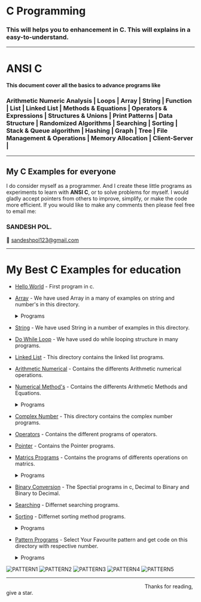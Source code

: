 # <h1><b>C Programming</b></h1>

<h3>This will helps you to enhancement in C. This will explains in a easy-to-understand.</h3>
<hr>

# ANSI C 

<h4> This document cover all the basics to advance programs like  </h4> 
<h3>
Arithmetic Numeric Analysis | Loops | Array | String | Function | List | Linked List | Methods & Equations | Operators & Expressions | Structures & Unions | Print Patterns | Data Structure | Randomized Algorithms | Searching | Sorting | Stack & Queue algorithm | Hashing | Graph | Tree | File Management & Operations | Memory Allocation | Client-Server |</h3>
<hr>

<h2>My C Examples for everyone </h2>

I do consider myself as a programmer. And I create these little programs as experiments to learn with <b>ANSI C</b>, or to solve problems for myself. 
I would gladly accept pointers from others to improve, simplify, or make the code more efficient. If you would like to make any comments then please feel free to email me:

<h3><b>SANDESH POL.</b></h3>

:email: sandeshpol123@gmail.com
<hr>

# My Best C Examples for education

- [Hello World](https://github.com/codewithsandy/C/blob/master/01.%20Hello%20World.c) - First program in c.
- [Array](https://github.com/codewithsandy/C/tree/master/Array) - We have used Array in a many of examples on string and number's in this directory.
   <details><summary> Programs</summary>
   
   - [1](https://github.com/codewithsandy/C/blob/master/Array/57.%20Add%20'n'%20numbers%20using%20array.c) - Add 'n' numbers using array.
   - [2](https://github.com/codewithsandy/C/blob/master/Array/104.%20%20palindrome%20of%20word%20using%20array.c) - Program to check the palindrome of word using array.
   - [3](https://github.com/codewithsandy/C/blob/master/Array/111.%20Arrange%20array%20in%20ascending%20order.c) - Program to arrange array numbers in ascending order.
   - [4](https://github.com/codewithsandy/C/blob/master/Array/113.%20Delete%20an%20element%20from%20array.c) - Program to delete an element from array.
   - [5](https://github.com/codewithsandy/C/blob/master/Array/117.%20Largest%20and%20Smallest%20number%20in%20array.c) - Program to find Largest and Smallest number in array.
   - [6](https://github.com/codewithsandy/C/blob/master/Array/118.%20reverse%20the%20array.c) - Program to reverse the array. <!-- 118 -->
   - [7](https://github.com/codewithsandy/C/blob/master/Array/119.%20insert%20an%20element%20in%20array.c) - Program to insert an element in array. <!-- 119 -->
   - [8](https://github.com/codewithsandy/C/blob/master/Array/114.%20Delete%20number%20from%20array.c) - Program to delete given number from array. <!-- 114 -->
 

- [String](https://github.com/codewithsandy/C/tree/master/String) - We have used String in a number of examples in this directory.
- [Do While Loop](https://github.com/codewithsandy/C/tree/master/Loop) - We have used do while looping structure in many programs.
- [Linked List](https://github.com/codewithsandy/C/graphs/traffic) - This directory contains the linked list programs.

- [Arithmetic Numerical](https://github.com/codewithsandy/C/tree/master/Arithmetic%20Numerical) - Contains the differents Arithmetic numerical operations.
- [Numerical Method's](https://github.com/codewithsandy/C/tree/master/Numerical%20Method's) - Contains the differents Arithmetic Methods and Equations.
   <details><summary> Programs</summary>
   
   - [1](https://github.com/codewithsandy/C/blob/master/Numerical%20Methods/13.%20%20Find%20the%20roots%20of%20a%20quadratic%20equation.c) - Program to find the roots of a quadratic equation.
   - [2](https://github.com/codewithsandy/C/blob/master/Numerical%20Methods/76.%20Sum%20of%20factorial%20series%2011!%20%2B%2022!%20%2B...1N!.c) - Program to print sum of factorial series 1/1! + 2/2! +...1/N!
   - [3](https://github.com/codewithsandy/C/blob/master/Numerical%20Methods/77.%20Sum%20of%20'n'%20terms%20in%20Taylor%20series.c) - Program to calculate the sum of 'n' terms in Taylor series.
   - [4](https://github.com/codewithsandy/C/blob/master/Numerical%20Methods/83.%20Find%20area%20of%20triangle%20using%20Heron's%20formula.c) - Program to find area of triangle using Heron's formula.
   - [5](https://github.com/codewithsandy/C/blob/master/Numerical%20Methods/86.%20Find%20f(x)%20by%20Lagrange's%20interpolation%20method.c) - Program to find f(x) by Lagrange's interpolation method.
   - [6](https://github.com/codewithsandy/C/blob/master/Numerical%20Methods/89.%20General%20Newton%20Raphson.c) - Program for Newton Raphson General.
   - [7](https://github.com/codewithsandy/C/blob/master/Numerical%20Methods/91.%20Simpson%2013%20rule.c) - Program for Simpson 1/3 rule.
   - [8](https://github.com/codewithsandy/C/blob/master/Numerical%20Methods/123.%20Goldbach's%20Conjecture.c) - Program for Goldbach's Conjecture.
   - [9](https://github.com/codewithsandy/C/blob/master/Numerical%20Methods/135.%20Sieve%20of%20Eratosthenes%20%20An%20algorithm%20to%20generate%20all%20the%20prime%20numbers%20within%20an%20range.c) - Sieve of Eratosthenes : An algorithm to generate all the prime numbers within an range.
   - [10](https://github.com/codewithsandy/C/blob/master/Numerical%20Methods/157.%20Durand%20Kerner%20Roots.c) - Durand Kerner Roots.
   - [11](https://github.com/codewithsandy/C/blob/master/Numerical%20Methods/158.%20Gauss%20Elimination.c) - Program for Gauss Elimination Method.
   - [12](https://github.com/codewithsandy/C/blob/master/Numerical%20Methods/159.%20Gauss%20Seidel%20Method.c) - Program for Gauss Seidel Method.
   - [13](https://github.com/codewithsandy/C/blob/master/Numerical%20Methods/160.%20Lagrange%20Theorem.c) - Lagrange Theorem..
   - [14](https://github.com/codewithsandy/C/blob/master/Numerical%20Methods/161.%20Newton-Raphson%20interpolation.c) - Newton-Raphson interpolation algorithm..
   - [15](https://github.com/codewithsandy/C/blob/master/Numerical%20Methods/162.%20Ode%20Forward%20Euler.c) - Ordinary differential equation using forward Euler
   - [16](https://github.com/codewithsandy/C/blob/master/Numerical%20Methods/163.%20Mean.c) - Mean.
   - [17](https://github.com/codewithsandy/C/blob/master/Numerical%20Methods/164.%20Median.c) - Median.
   - [18](https://github.com/codewithsandy/C/blob/master/Numerical%20Methods/165.%20Variance.c) - Variance.
   - [19](https://github.com/codewithsandy/C/blob/master/Numerical%20Methods/166.%20QR%20Eigen%20Values.c) - Compute real eigen values and eigen vectors of a symmetric matrix method  
   - [20](https://github.com/codewithsandy/C/blob/master/Numerical%20Methods/167.%20Realtime%20Stats.c) - Compute statistics for data entered in Real-time Stats
   - [21](https://github.com/codewithsandy/C/blob/master/Numerical%20Methods/168.%20LU%20Decompose.c) - LU decomposition square matrix 
   - [22](https://github.com/codewithsandy/C/blob/master/Numerical%20Methods/169.%20Ode%20Midpoint%20Euler.c) - Solve a multivariable first order [ordinary differential equation (ODEs) using (midpoint Euler method)
   - [23](https://github.com/codewithsandy/C/blob/master/Numerical%20Methods/170.%20ODE%20semi%20implicit%20Euler.c) - Solve a multivariable first order [ordinary differential equation (ODEs) using [semi implicit Euler method] 
   - [24](https://github.com/codewithsandy/C/blob/master/Numerical%20Methods/171.%20Qr%20Decompose.h) - QR decomposition of a given matrix.
   - [25](https://github.com/codewithsandy/C/blob/master/Numerical%20Methods/172.%20Qr%20Decomposition.c) - Program to compute the QR decomposition of a given matrix.
   
      
- [Complex Number](https://github.com/codewithsandy/C/tree/master/Complex%20Number) - This directory contains the complex number programs.
- [Operators](https://github.com/codewithsandy/C/tree/master/Operators) - Contains the different programs of operators.
 
- [Pointer](https://github.com/codewithsandy/C/tree/master/Pointer) - Contains the Pointer programs.
- [Matrics Programs](https://github.com/codewithsandy/C/tree/master/Matrix) - Contains the programs of differents operations on matrics.
    <details><summary> Programs</summary>
   
   - [1](https://github.com/codewithsandy/C/blob/master/Matrix/110.%20Add%20two%20matrix.c) - Program to add two matrix.
   - [2](https://github.com/codewithsandy/C/blob/master/Matrix/112.%20matrix%20is%20sparse%20or%20not.c) - Program to check whether the matrix is sparse matrix or not.
   - [3](https://github.com/codewithsandy/C/blob/master/Matrix/115.%20Determinant%20of%202%C3%972%20matrix.c) - Program to calculate the determinant of 2×2 matrix.
   - [4](https://github.com/codewithsandy/C/blob/master/Matrix/116.%20Determinant%20of%203%C3%973%20matrix.c) - Program to calculate the determinant of 3×3 matrix.
   - [5](https://github.com/codewithsandy/C/blob/master/Matrix/122.%20Multiplication%20of%20two%20Matrices.c) - Program for Multiplication of two Matrices.

   
- [Binary Conversion](https://github.com/codewithsandy/C/tree/master/Binary%20Conversion's) - The Spectial programs in c, Decimal to Binary and Binary to Decimal.

- [Searching](https://github.com/codewithsandy/C/tree/master/Search) - Differnet searching programs.
- [Sorting](https://github.com/codewithsandy/C/tree/master/Sort) - Differnet sorting method programs.
    <details><summary> Programs</summary>
   
   - [1](https://github.com/codewithsandy/C/blob/master/Sort/120.%20Sort%20array%20using%20Insertion%20sort.c) - Program to sort array using Insertion sort
   - [2](https://github.com/codewithsandy/C/blob/master/Sort/125.%20Sort%20array%20using%20Selection%20Sort.c) - Program to sort array using Selection Sort.
   - [3](https://github.com/codewithsandy/C/blob/master/Sort/126.%20Sort%20array%20using%20Bubble%20Sort.c) - Program to sort array using Bubble Sort.
   - [4](https://github.com/codewithsandy/C/blob/master/Sort/173.%20Bubble%20sort.c) - Program to Bubble sort algorithm implementation.
   - [5](https://github.com/codewithsandy/C/blob/master/Sort/174.%20Quick%20sort.c) - Program for Quick sort algorithm.
   - [6](https://github.com/codewithsandy/C/blob/master/Sort/175.%20Heap_sort.c) - Program for Heap sort algorithm.
   - [7](https://github.com/codewithsandy/C/blob/master/Sort/176.%20Radix_sort.c) - Program for radix sort algorithm.
   - [8](https://github.com/codewithsandy/C/blob/master/Sort/177.%20Merge_sort.c) - Program for radix sort algorithm.
   - [9](https://github.com/codewithsandy/C/blob/master/Sort/178.%20Bucket_sort.c) - Program for bucket sort algorithm.
   - [10](https://github.com/codewithsandy/C/blob/master/Sort/179.%20binary_insertion_sort.c) - Program for binary insertation sort.
   - [11](https://github.com/codewithsandy/C/blob/master/Sort/180.%20selection_sort.c) - Program for selection sort.
   - [12](https://github.com/codewithsandy/C/blob/master/Sort/181%20selection_sort_recursive.c) - Program for selection sort recursive.
   - [13](https://github.com/codewithsandy/C/blob/master/Sort/182.%20insertion_sort.c) - Program for insertion sort.
   - [14](https://github.com/codewithsandy/C/blob/master/Sort/183.%20insertion_sort_recursive.c) - Program for insertion sort recursive.
   - [15](https://github.com/codewithsandy/C/blob/master/Sort/184.%20bubble_sort_2.c) - Program for bubble sort.
   - [16](https://github.com/codewithsandy/C/blob/master/Sort/185.%20bubble_sort_recursion.c) - Program for bubble sort recursive.
   - [17](https://github.com/codewithsandy/C/blob/master/Sort/186.%20random_quick_sort.c) - Randomised quick sort implementation.
   - [18](https://github.com/codewithsandy/C/blob/master/Sort/187.%20Merge_sort_non-rec.c) - Program to demonstrate non recursive merge sort
   - [19](https://github.com/codewithsandy/C/blob/master/Sort/188.%20bead_sort.c) - Sorting of array list using bead sort.
   - [20](https://github.com/codewithsandy/C/blob/master/Sort/189.%20counting_sort.c) - Program for counting sort.
   - [21](https://github.com/codewithsandy/C/blob/master/Sort/190.%20heap_sort_2.c) - Program for heap sort.
   - [22](https://github.com/codewithsandy/C/blob/master/Sort/191.%20Bogo_sort.c) - Program for bogo sort.
   - [23](https://github.com/codewithsandy/C/blob/master/Sort/192.%20Cocktail_sort.c) - Program for cocktail sort.
   - [24](https://github.com/codewithsandy/C/blob/master/Sort/193.%20Comb_sort.c) - Program for comb sort.
   - [25](https://github.com/codewithsandy/C/blob/master/Sort/194.%20Cycle_sort.c) - Program for cycle sort.
   - [26](https://github.com/codewithsandy/C/blob/master/Sort/195.%20Radix_sort_2.c) - Program for radix sort.

- [Pattern Programs](https://github.com/codewithsandy/C/tree/master/Pattern) - Select Your Favourite pattern and get code on this directory with respective number.
   <details><summary> Programs </summary>
   
   - [21](https://github.com/codewithsandy/C/blob/master/Pattern/21.%20Half%20Pyramid%20of%20star.c) - Program for Half Pyramid of *.
   - [22](https://github.com/codewithsandy/C/blob/master/Pattern/22.%20Half%20inverted%20pyramid%20of%20star.c) - Program for Half Inverted Pyramid of *
   - [23](https://github.com/codewithsandy/C/blob/master/Pattern/23.%20Full%20Pyramid%20of%20star.c) - Program for Full Pyramid of *
   - [24](https://github.com/codewithsandy/C/blob/master/Pattern/24.%20Half%20pyramid%20of%20number.c) - Program for half pyramid of  numbers.
   - [25](https://github.com/codewithsandy/C/blob/master/Pattern/25.%20Half%20pyramid%20of%20reverse%20number.c) - Program for Half pyramid of reverse number. 
   - [26](https://github.com/codewithsandy/C/blob/master/Pattern/26.%20Half%20pyramid%20of%20alphabet.c) - Program  for patterns of half alphabets
   - [27](https://github.com/codewithsandy/C/blob/master/Pattern/27.%20Pattern%20(1%2C121%2C12321)%20format.c) - Program  for patterns of numbers
   - [28](https://github.com/codewithsandy/C/blob/master/Pattern/28.%20Half%20Pyramid%20of%20Binart%20digit.c) - Pattern of half pyramid of binary digit
   - [29](https://github.com/codewithsandy/C/blob/master/Pattern/29.%20Half%20pyramid%20inverted%20no.c) - Pattern half pyramid of inverted number
   - [30](https://github.com/codewithsandy/C/blob/master/Pattern/30.%20Reverse%20half-pyramid%20of%20num.c) - Pattern reverse half pyramid of number
   - [31](https://github.com/codewithsandy/C/blob/master/Pattern/31.%20Dis-joint%20number%20pyramid%20.c) - Program for Disjoint Pyramid Pattern of number
   - [32](https://github.com/codewithsandy/C/blob/master/Pattern/32.%20Floyd's%20triangle.c) - Program for pyramid of Floyd's triangle
   - [33](https://github.com/codewithsandy/C/blob/master/Pattern/33.%20Pyramid%20of%20star.c) - Program for Pyramid of star
   - [34](https://github.com/codewithsandy/C/blob/master/Pattern/34.%20Pyramid%20star_A_star.c) - Program for Pyramid pattern.
   - [35](https://github.com/codewithsandy/C/blob/master/Pattern/35.%20Pyramid%201-9%20number.c) - Pattern for Number Pyramid.
   - [36](https://github.com/codewithsandy/C/blob/master/Pattern/36.%20Pascal%20triangle.c) - Program for pyramid of Pascal triangle
   - [37](https://github.com/codewithsandy/C/blob/master/Pattern/37.%20Pascal%20triangle(without%20function).c) - Pascal triangle without using function.
   - [38](https://github.com/codewithsandy/C/blob/master/Pattern/38.%20Pascal%20triangle(1%2C121).c) - Program for Pascal triangle 2.
   - [39](https://github.com/codewithsandy/C/blob/master/Pattern/39.%20Half%20Pyramid(number%2Calphabet).c) - Program for Pyramid of Number Alphabet Pattern.
   - [40](https://github.com/codewithsandy/C/blob/master/Pattern/40.%20Star%20diamond.c) - Diamond Pattern.
   - [41](https://github.com/codewithsandy/C/blob/master/Pattern/41.%20Num%20Diamond.c) - Program for Number Diamond Pattern.
   - [42](https://github.com/codewithsandy/C/blob/master/Pattern/42.%20Diamond%20(1%2C222).c) - Program for Diamond of Numbers Pattern.
   - [43](https://github.com/codewithsandy/C/blob/master/Pattern/43.%20Diamond%20star%20outline.c) - Program for pattern of diamond star outline.
   - [44](https://github.com/codewithsandy/C/blob/master/Pattern/44.%20Hollow%20Diamond.c) - Program for pattern of Hollow Diamond
   - [45](https://github.com/codewithsandy/C/blob/master/Pattern/45.%20Hollow%20Square.c) - Program for pattern of Hollow Square.
   - [46](https://github.com/codewithsandy/C/blob/master/Pattern/46.%20Hourglass%20Pattern.c) - Program for pattern of  Hourglass 
   - [47](https://github.com/codewithsandy/C/blob/master/Pattern/47.%20Nested%20Star-Hash%20Pyramid.c) - Nested Star-Hash Pyramid.
   - [48](https://github.com/codewithsandy/C/blob/master/Pattern/48.%20Reverse%20star%20pyramid.c) - Program for Reverse star pyramid.
   - [49](https://github.com/codewithsandy/C/blob/master/Pattern/49.%20Rhombus%20Pattern.c) - Program for Rhombus Pattern.
   - [50](https://github.com/codewithsandy/C/blob/master/Pattern/50.%20Square%20kite%20pattern.c) - Program for Square kite pattern.
   - [51](https://github.com/codewithsandy/C/blob/master/Pattern/51.%20Triangle%20with%20only%20border.c) - Program for Triangle with only border
   - [124](https://github.com/codewithsandy/C/blob/master/Pattern/124.%20Numerical%20Spiral%20Pattern.c) - Program for Numerical Spiral Pattern.
   - [128](https://github.com/codewithsandy/C/blob/master/Pattern/128.%20Half%20Pyramid%20Pattern(1%2C%2032%2C%20456).c) - Program for Pattern.
   - [129](https://github.com/codewithsandy/C/blob/master/Pattern/129.%20half%20Pattern(1%2C%208%202%2C14%209%203).c) - Program for Pattern.
   - [130](https://github.com/codewithsandy/C/blob/master/Pattern/130.%20Swastika%20pattern.c) - Program for Swastika pattern.
   - [131](https://github.com/codewithsandy/C/blob/master/Pattern/131.%20H%20pattern.c) - Program for H pattern
   - [132](https://github.com/codewithsandy/C/blob/master/Pattern/132.%20Diamond%204%20Pattern.c) - Program for @
 
![PATTERN1](https://user-images.githubusercontent.com/80276013/117767122-1ede2400-b24e-11eb-8fed-b4b361c14f69.png)
![PATTERN2](https://user-images.githubusercontent.com/80276013/117767135-24d40500-b24e-11eb-9489-5e33ab3ae48e.png)
![PATTERN3](https://user-images.githubusercontent.com/80276013/117767156-2ac9e600-b24e-11eb-97bb-5c3f70e56e0f.png)
![PATTERN4](https://user-images.githubusercontent.com/80276013/117767170-2f8e9a00-b24e-11eb-9c57-8f73e73fedd1.png)
![PATTERN5](https://user-images.githubusercontent.com/80276013/117767187-32898a80-b24e-11eb-8d91-37d301ff76be.png)
<hr>
&nbsp&nbsp&nbsp&nbsp&nbsp&nbsp &nbsp&nbsp&nbsp&nbsp&nbsp&nbsp&nbsp &nbsp&nbsp&nbsp&nbsp&nbsp&nbsp&nbsp&nbsp &nbsp&nbsp&nbsp&nbsp&nbsp&nbsp&nbsp&nbsp&nbsp&nbsp&nbsp&nbsp&nbsp&nbsp&nbsp&nbsp &nbsp&nbsp&nbsp&nbsp&nbsp&nbsp&nbsp&nbsp&nbsp&nbsp&nbsp&nbsp&nbsp&nbsp &nbsp&nbsp&nbsp&nbsp&nbsp&nbsp&nbsp &nbsp&nbsp&nbsp&nbsp&nbsp&nbsp&nbsp &nbsp&nbsp&nbsp&nbsp&nbsp&nbsp&nbsp&nbsp&nbsp&nbsp&nbsp&nbsp&nbsp&nbsp&nbsp&nbsp&nbsp&nbsp&nbsp&nbsp&nbsp Thanks for reading, give a star.

